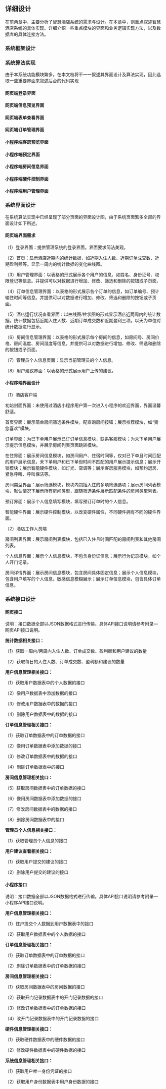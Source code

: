 ## 详细设计

在前两章中，主要分析了智慧酒店系统的需求与设计。在本章中，则重点叙述智慧酒店系统的具体实现。详细介绍一些重点模块的界面和业务逻辑实现方法，以及数据库的具体连接方法。

### 系统框架设计

### 系统算法实现

由于本系统功能模块繁多，在本文档将不一一叙述其界面设计及算法实现，因此选取一些重要界面来叙述后台的代码实现

#### 网页端登录界面

#### 网页端信息预览界面

#### 网页端表单查看界面

#### 网页端订单管理界面

#### 小程序端客房预览界面

#### 小程序端预定界面

#### 小程序端房间信息界面

#### 小程序端硬件控制界面

#### 小程序端用户管理界面

### 系统界面设计

在系统算法实现中已经呈现了部分页面的界面设计图，由于系统页面繁多全部的界面设计如下所述。

####  网页端界面需求

（1）登录界面：提供管理系统的登录界面，界面要求简洁美观。

（2）首页：显示酒店近期内的统计数据，如近期入住人数、近期订单成交数、近期盈利额等。显示一周内的统计数据的变化曲线图。

（3）用户管理界面：以表格的形式展示各个用户的信息，如姓名、身份证号、权限登记等信息。并提供可以对数据进行增加、修改、筛选和删除的按钮或子页面。

（4）订单信息管理界面：以表格的形式展示各个订单的信息，如订单编号、预计输住时间等信息。并提供可以对数据进行增加、修改、筛选和删除的按钮或子页面。

（5）酒店运行状况查看界面：以曲线图/柱状图的形式显示酒店近两周内的统计数据。统计数据包括近期入住人数、近期订单成交数和近期盈利三项。以天为单位对统计数据进行显示。

（6）房间信息管理界面：以表格的形式展示每个房间的信息，如房间号、房间价格、房间温度、房间湿度等信息。并提供可以对数据进行增加、修改、筛选和删除的按钮或子页面。

（7）管理员个人信息页面：显示当前管理员的个人信息。

（8）用户建议界面：以表格的形式展示用户上传的建议。

####  小程序端界面设计

（1）酒店客户端

初始封面界面：未使用过酒店小程序用户第一次进入小程序的欢迎界面，界面温馨舒适。

首页界面：展示简单房间筛选条件模块，配查询房间按钮；展示推荐模块，如“猜您喜欢”模块。

订单界面：为已下单用户展示已订订单信息模块，联系客服模块；为未下单用户展示提示信息模块，并展示房间列表页面跳转模块。

在住界面：展示房间信息模块，如房间用户、住宿时间等，仅对已下单且时间匹配的用户展示信息，未下单用户和已下单但时间不匹配的用户展示提示信息；展示开锁模块；展示智能硬件模块，如灯光、空调等；展示客房服务模块，如预约退房、紧急呼叫、呼叫保洁等。

房间类型界面：展示筛选模块，模块内包括入住的多项筛选选项；展示房间列表模块，默认情况下展示所有房间类型，跟随筛选条件展示匹配条件的房间类型列表。

预订界面：展示个人信息填写模块，填写预订订单时的个人信息。

智能硬件界面：展示硬件控制模块，以改变硬件属性，不同硬件拥有不同的硬件界面。

（2）酒店工作人员端

房间列表界面：展示房间列表模块，包括已入住且时间匹配的房间列表和其他房间列表。

个人信息界面：展示个人信息模块，不包含身份证信息；展示行为记录模块，如个人开门记录。

房间详情界面：展示房间信息模块，包含房间具体固定信息；展示个人信息模块，包含用户填写的个人信息，敏感信息模糊展示；展示订单信息模块，包含具体订单信息。

### 系统接口设计

#### 网页接口

说明：接口数据全部以JSON数据格式进行传输。具体API接口说明请参考附录—网页API接口说明。

**统计数据相关接口：**

（1）获取一周内/两周内入住人数、订单成交数、盈利额和用户建议的数量

（2）获取每日的入住人数、订单成交数、盈利额和建议的数量

**用户信息管理相关接口：**

（1）获取用户数据表中的个人数据的接口

（2）像用户数据表中添加数据的接口

（3）修改用户数据表中的数据的接口

（4）删除用户数据表中的数据的接口

**订单信息管理相关接口：**

（1）获取订单数据表中的订单数据的接口

（2）像用订单数据表中添加数据的接口

（3）修改订单数据表中的数据的接口

（4）删除订单数据表中的接口

**房间信息管理相关接口：**

（5）获取房间数据表中的订单数据的接口

（6）像用房间数据表中添加数据的接口

（7）修改房间数据表中的数据的接口

（8）删除房间数据表中的接口

**管理员个人信息相关接口：**

（1）获取管理员个人信息的接口

**用户建议查看相关接口：**

（1）获取用户提交的建议的接口

（2）删除用户提交的建议的接口

#### 小程序接口

说明：接口数据全部以JSON数据格式进行传输。具体API接口说明请参考附录—小程序API接口说明。

**用户信息管理相关接口：**

（1）住户提交个人数据到用户数据表中的接口

（2）获取用户数据表中的个人数据的接口

**订单信息管理相关接口：**

（1）获取订单数据表中的订单数据的接口

（2）删除订单数据表中的订单数据的接口

**房间信息管理相关接口：**

（1）获取房间数据表中的房间数据的接口

（2）获取开门记录数据表中的开门记录数据的接口

（3）修改订单数据表中的订单数据的接口

（4）改开门记录数据表中的开门记录数据的接口

**硬件信息管理相关接口：**

（1）获取硬件数据表中的硬件数据的接口

（2）修改硬件数据表中的硬件数据的接口

**系统信息管理相关接口：**

（1）获取用户唯一身份凭证的接口

（2）获取用户身份数据表中用户身份数据的接口

























